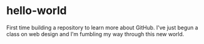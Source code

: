 # hello-world
First time building a repository to learn more about GitHub.
I've just begun a class on web design and I'm fumbling my way through this new world.
